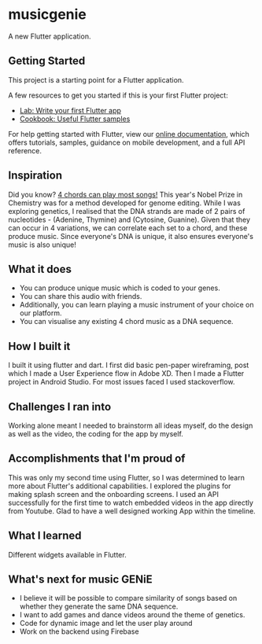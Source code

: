 # musicgenie

A new Flutter application.

## Getting Started

This project is a starting point for a Flutter application.

A few resources to get you started if this is your first Flutter project:

- [Lab: Write your first Flutter app](https://flutter.dev/docs/get-started/codelab)
- [Cookbook: Useful Flutter samples](https://flutter.dev/docs/cookbook)

For help getting started with Flutter, view our
[online documentation](https://flutter.dev/docs), which offers tutorials,
samples, guidance on mobile development, and a full API reference.

## Inspiration
Did you know? [4 chords can play most songs!](https://www.musical-u.com/learn/four-chords-and-the-truth/)
This year's Nobel Prize in Chemistry was for a method developed for genome editing. While I was exploring genetics, I realised that the DNA strands are made of 2 pairs of nucleotides - (Adenine, Thymine) and (Cytosine, Guanine). Given that they can occur in 4 variations, we can correlate each set to a chord, and these produce music. Since everyone's DNA is unique, it also ensures everyone's music is also unique!

## What it does
* You can produce unique music which is coded to your genes.
* You can share this audio with friends.
* Additionally, you can learn playing a music instrument of your choice on our platform.
* You can visualise any existing 4 chord music as a DNA sequence.

## How I built it
I built it using flutter and dart. I first did basic pen-paper wireframing, post which I made a User Experience flow in Adobe XD. Then I made a Flutter project in Android Studio. For most issues faced I used stackoverflow.

## Challenges I ran into
Working alone meant I needed to brainstorm all ideas myself, do the design as well as the video, the coding for the app by myself.

## Accomplishments that I'm proud of
This was only my second time using Flutter, so I was determined to learn more about Flutter's additional capabilities. I explored the plugins for making splash screen and the onboarding screens. I used an API successfully for the first time to watch embedded videos in the app directly from Youtube. Glad to have a well designed working App within the timeline.

## What I learned
Different widgets available in Flutter.

## What's next for music GENiE
* I believe it will be possible to compare similarity of songs based on whether they generate the same DNA sequence.
* I want to add games and dance videos around the theme of genetics.
* Code for dynamic image and let the user play around
* Work on the backend using Firebase